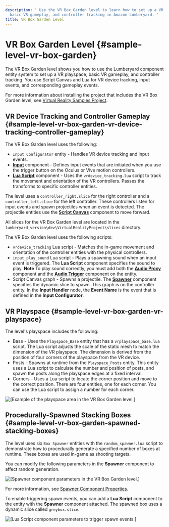 ```yaml
---
description: ' Use the VR Box Garden level to learn how to set up a VR playspace,
  basic VR gameplay, and controller tracking in Amazon Lumberyard. '
title: VR Box Garden Level
---
```

# VR Box Garden Level {#sample-level-vr-box-garden}

The VR Box Garden level shows you how to use the Lumberyard component entity system to set up a VR playspace, basic VR gameplay, and controller tracking\. You use Script Canvas and Lua for VR device tracking, input events, and corresponding gameplay events\.

For more information about installing the project that includes the VR Box Garden level, see [Virtual Reality Samples Project](/docs/userguide/samples/projects/virtual-reality.md)\.

## VR Device Tracking and Controller Gameplay {#sample-level-vr-box-garden-vr-device-tracking-controller-gameplay}

The VR Box Garden level uses the following:
+ `Input Configurator` entity - Handles VR device tracking and input events\.
+ **[Input](/docs/userguide/components/input.md)** component - Defines input events that are initiated when you use the trigger button on the Oculus or Vive motion controllers\.
+ **[Lua Script](/docs/userguide/components/lua-script.md)** component - Uses the `vrdevice_tracking.lua` script to track the movement and orientation of the VR controllers\. Passes the transforms to specific controller entities\.

The level uses a `controller_right.slice` for the right controller and a `controller_left.slice` for the left controller\. These controllers listen for input events and spawn projectiles when an event is detected\. The projectile entities use the **[Script Canvas](/docs/userguide/components/script-canvas.md)** component to move forward\.

All slices for the VR Box Garden level are located in the `lumberyard_version\dev\VirtualRealityProject\slices` directory\.

The VR Box Garden level uses the following scripts:
+ `vrdevice_tracking` Lua script - Matches the in\-game movement and orientation of the controller entities with the physical controllers\.
+ `input_play_sound` Lua script - Plays a spawning sound when an input event is triggered\. The **Lua Script** component specifies the sound to play\.
**Note**
To play sound correctly, you must add both the **[Audio Proxy](/docs/userguide/components/audio-proxy.md)** component and the **[Audio Trigger](/docs/userguide/components/audio-trigger.md)** component on the entity\.
+ Script Canvas graph - Spawns a projectile\. The **[Spawner](/docs/userguide/components/spawner.md)** component specifies the dynamic slice to spawn\. This graph is on the controller entity\. In the **Input Handler** node, the **Event Name** is the event that is defined in the **Input Configurator**\.

## VR Playspace {#sample-level-vr-box-garden-vr-playspace}

The level's playspace includes the following:
+ Base - Uses the `Playspace_Base` entity that has a `vrplayspace_base.lua` script\. The Lua script adjusts the scale of the static mesh to match the dimension of the VR playspace\. The dimension is derived from the position of four corners of the playspace from the VR device\.
+ Posts - Spawns at runtime from the `Playspace_Posts` entity\. This entity uses a Lua script to calculate the number and position of posts, and spawn the posts along the playspace edges at a fixed interval\.
+ Corners - Uses a Lua script to locate the corner position and move to the correct position\. There are four entities, one for each corner\. You can use the Lua script to assign a number for each corner\.

![\[Example of the playspace area in the VR Box Garden level.\]](/images/userguide/vr-box-garden-level-playspace-example.png)

## Procedurally\-Spawned Stacking Boxes {#sample-level-vr-box-garden-spawned-stacking-boxes}

The level uses six `Box Spawner` entities with the `random_spawner.lua` script to demonstrate how to procedurally generate a specified number of boxes at runtime\. These boxes are used in\-game as shooting targets\.

You can modify the following parameters in the **Spawner** component to affect random generation\.

![\[Spawner component parameters in the VR Box Garden level.\]](/images/userguide/vr-box-garden-level-spawner-parameters.png)

For more information, see [Spawner Component Properties](/docs/userguide/components/spawner#component-spawner-properties)\.

To enable triggering spawn events, you can add a **Lua Script** component to the entity with the **Spawner** component attached\. The spawned box uses a dynamic slice called `greybox.slice`\.

![\[Lua Script component parameters to trigger spawn events.\]](/images/userguide/vr-box-garden-level-lua-script-spawn-entity.png)